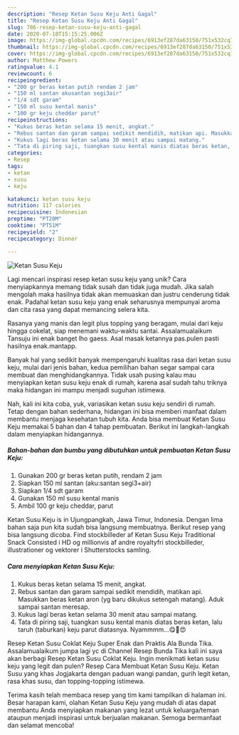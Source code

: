 ```yaml
---
description: "Resep Ketan Susu Keju Anti Gagal"
title: "Resep Ketan Susu Keju Anti Gagal"
slug: 786-resep-ketan-susu-keju-anti-gagal
date: 2020-07-10T15:15:25.006Z
image: https://img-global.cpcdn.com/recipes/6913ef287da63150/751x532cq70/ketan-susu-keju-foto-resep-utama.jpg
thumbnail: https://img-global.cpcdn.com/recipes/6913ef287da63150/751x532cq70/ketan-susu-keju-foto-resep-utama.jpg
cover: https://img-global.cpcdn.com/recipes/6913ef287da63150/751x532cq70/ketan-susu-keju-foto-resep-utama.jpg
author: Matthew Powers
ratingvalue: 4.1
reviewcount: 6
recipeingredient:
- "200 gr beras ketan putih rendam 2 jam"
- "150 ml santan akusantan segi3air"
- "1/4 sdt garam"
- "150 ml susu kental manis"
- "100 gr keju cheddar parut"
recipeinstructions:
- "Kukus beras ketan selama 15 menit, angkat."
- "Rebus santan dan garam sampai sedikit mendidih, matikan api. Masukkan beras ketan aron (yg baru dikukus setengah matang). Aduk sampai santan meresap."
- "Kukus lagi beras ketan selama 30 menit atau sampai matang."
- "Tata di piring saji, tuangkan susu kental manis diatas beras ketan, lalu taruh (taburkan) keju parut diatasnya. Nyammmm...😋🤤😍"
categories:
- Resep
tags:
- ketan
- susu
- keju

katakunci: ketan susu keju 
nutrition: 117 calories
recipecuisine: Indonesian
preptime: "PT20M"
cooktime: "PT51M"
recipeyield: "2"
recipecategory: Dinner

---
```



![Ketan Susu Keju](https://img-global.cpcdn.com/recipes/6913ef287da63150/751x532cq70/ketan-susu-keju-foto-resep-utama.jpg)

Lagi mencari inspirasi resep ketan susu keju yang unik? Cara menyiapkannya memang tidak susah dan tidak juga mudah. Jika salah mengolah maka hasilnya tidak akan memuaskan dan justru cenderung tidak enak. Padahal ketan susu keju yang enak seharusnya mempunyai aroma dan cita rasa yang dapat memancing selera kita.

Rasanya yang manis dan legit plus topping yang beragam, mulai dari keju hingga cokelat, siap menemani waktu-waktu santai. Assalamualaikum Tansuju ini enak banget lho gaess. Asal masak ketannya pas.pulen pasti hasilnya enak.mantapp.

Banyak hal yang sedikit banyak mempengaruhi kualitas rasa dari ketan susu keju, mulai dari jenis bahan, kedua pemilihan bahan segar sampai cara membuat dan menghidangkannya. Tidak usah pusing kalau mau menyiapkan ketan susu keju enak di rumah, karena asal sudah tahu triknya maka hidangan ini mampu menjadi suguhan istimewa.


Nah, kali ini kita coba, yuk, variasikan ketan susu keju sendiri di rumah. Tetap dengan bahan sederhana, hidangan ini bisa memberi manfaat dalam membantu menjaga kesehatan tubuh kita. Anda bisa membuat Ketan Susu Keju memakai 5 bahan dan 4 tahap pembuatan. Berikut ini langkah-langkah dalam menyiapkan hidangannya.

<!--inarticleads1-->

##### Bahan-bahan dan bumbu yang dibutuhkan untuk pembuatan Ketan Susu Keju:

1. Gunakan 200 gr beras ketan putih, rendam 2 jam
1. Siapkan 150 ml santan (aku:santan segi3+air)
1. Siapkan 1/4 sdt garam
1. Gunakan 150 ml susu kental manis
1. Ambil 100 gr keju cheddar, parut


Ketan Susu Keju is in Ujungpangkah, Jawa Timur, Indonesia. Dengan lima bahan saja pun kita sudah bisa langsung membuatnya. Berikut resep yang bisa langsung dicoba. Find stockbilleder af Ketan Susu Keju Traditional Snack Consisted i HD og millionvis af andre royaltyfri stockbilleder, illustrationer og vektorer i Shutterstocks samling. 

<!--inarticleads2-->

##### Cara menyiapkan Ketan Susu Keju:

1. Kukus beras ketan selama 15 menit, angkat.
1. Rebus santan dan garam sampai sedikit mendidih, matikan api. Masukkan beras ketan aron (yg baru dikukus setengah matang). Aduk sampai santan meresap.
1. Kukus lagi beras ketan selama 30 menit atau sampai matang.
1. Tata di piring saji, tuangkan susu kental manis diatas beras ketan, lalu taruh (taburkan) keju parut diatasnya. Nyammmm...😋🤤😍


Resep Ketan Susu Coklat Keju Super Enak dan Praktis Ala Bunda Tika. Assalamualaikum jumpa lagi yc di Channel Resep Bunda Tika kali ini saya akan berbagi Resep Ketan Susu Coklat Keju. Ingin menikmati ketan susu keju yang legit dan pulen? Resep Cara Membuat Ketan Susu Keju. Ketan Susu yang khas Jogjakarta dengan paduan wangi pandan, gurih legit ketan, rasa khas susu, dan topping-topping istimewa. 

Terima kasih telah membaca resep yang tim kami tampilkan di halaman ini. Besar harapan kami, olahan Ketan Susu Keju yang mudah di atas dapat membantu Anda menyiapkan makanan yang lezat untuk keluarga/teman ataupun menjadi inspirasi untuk berjualan makanan. Semoga bermanfaat dan selamat mencoba!
